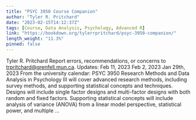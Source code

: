 ```yaml
---
title: "PSYC 3950 Course Companion"
author: "Tyler R. Pritchard"
date: "2023-02-15T14:12:37Z"
tags: [Course, Data Analysis, Psychology, Advanced R]
link: "https://bookdown.org/tylerrpritchard/psyc-3950-companion/"
length_weight: "11.3%"
pinned: false
---
```


Tyler R. Pritchard Report errors, recommendations, or concerns to trpritchard@grenfell.mun.ca. Updates: Feb 11, 2023 Feb 2, 2023 Jan 29th, 2023 From the university calendar: PSYC 3950 Research Methods and Data Analysis in Psychology III will cover advanced research methods, including survey methods, and supporting statistical concepts and techniques. Designs will include single factor designs and multi-factor designs with both random and fixed factors. Supporting statistical concepts will include analysis of variance (ANOVA) from a linear model perspective, statistical power, and multiple ...
